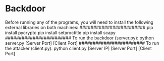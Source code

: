 # Backdoor
Before running any of the programs, you will need to install the following external libraries on both machines:
########################
pip install pycrypto
pip install setproctitle
pip install scapy
########################
To run the backdoor (server.py):
python server.py [Server Port] [Client Port]
########################
To run the attacker (client.py):
python client.py [Server IP] [Server Port] [Client Port]
